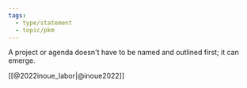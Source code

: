 ```yaml
---
tags: 
  - type/statement
  - topic/pkm
---
```


A project or agenda doesn't have to be named and outlined first; it can emerge.

[[@2022inoue_labor|@inoue2022]]
